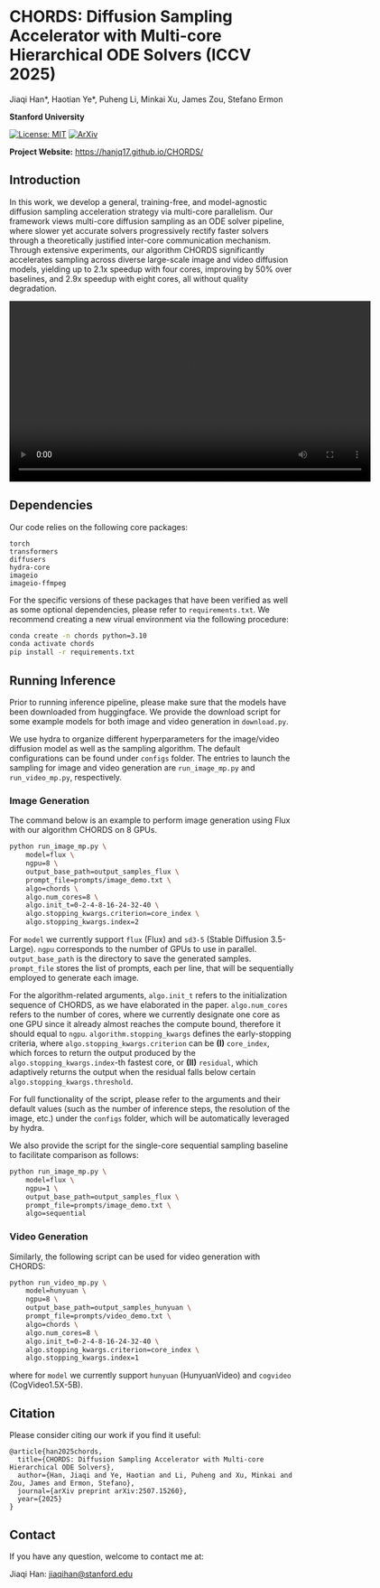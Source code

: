 # CHORDS: Diffusion Sampling Accelerator with Multi-core Hierarchical ODE Solvers (ICCV 2025)

Jiaqi Han*, Haotian Ye*, Puheng Li, Minkai Xu, James Zou, Stefano Ermon

**Stanford University**

[![License: MIT](https://img.shields.io/badge/License-MIT-yellow.svg)](https://github.com/hanjq17/CHORDS/blob/main/LICENSE)
[![ArXiv](https://img.shields.io/static/v1?&logo=arxiv&label=Paper&message=Arxiv:CHORDS&color=B31B1B)](https://arxiv.org/abs/2507.15260)

**Project Website:** https://hanjq17.github.io/CHORDS/

## Introduction

In this work, we develop a general, training-free, and model-agnostic diffusion sampling acceleration strategy via multi-core parallelism. Our framework views multi-core diffusion sampling as an ODE solver pipeline, where slower yet accurate solvers progressively rectify faster solvers through a theoretically justified inter-core communication mechanism. Through extensive experiments, our algorithm CHORDS significantly accelerates sampling across diverse large-scale image and video diffusion models, yielding up to 2.1x speedup with four cores, improving by 50% over baselines, and 2.9x speedup with eight cores, all without quality degradation.

<video src="https://github.com/hanjq17/hanjq17.github.io/blob/master/CHORDS/static/videos/chords-video.mp4" controls width="640"></video>

## Dependencies
Our code relies on the following core packages:
```
torch
transformers
diffusers
hydra-core
imageio
imageio-ffmpeg
```
For the specific versions of these packages that have been verified as well as some optional dependencies, please refer to `requirements.txt`. We recommend creating a new virual environment via the following procedure:
```bash
conda create -n chords python=3.10
conda activate chords
pip install -r requirements.txt
```

## Running Inference

Prior to running inference pipeline, please make sure that the models have been downloaded from huggingface. We provide the download script for some example models for both image and video generation in `download.py`.


We use hydra to organize different hyperparameters for the image/video diffusion model as well as the sampling algorithm. The default configurations can be found under `configs` folder. The entries to launch the sampling for image and video generation are `run_image_mp.py` and `run_video_mp.py`, respectively.

### Image Generation
The command below is an example to perform image generation using Flux with our algorithm CHORDS on 8 GPUs.
```bash
python run_image_mp.py \
    model=flux \
    ngpu=8 \
    output_base_path=output_samples_flux \
    prompt_file=prompts/image_demo.txt \
    algo=chords \
    algo.num_cores=8 \
    algo.init_t=0-2-4-8-16-24-32-40 \
    algo.stopping_kwargs.criterion=core_index \
    algo.stopping_kwargs.index=2
```
For `model` we currently support `flux` (Flux) and `sd3-5` (Stable Diffusion 3.5-Large). `ngpu` corresponds to the number of GPUs to use in parallel. `output_base_path` is the directory to save the generated samples. `prompt_file` stores the list of prompts, each per line, that will be sequentially employed to generate each image.

For the algorithm-related arguments, `algo.init_t` refers to the initialization sequence of CHORDS, as we have elaborated in the paper. `algo.num_cores` refers to the number of cores, where we currently designate one core as one GPU since it already almost reaches the compute bound, therefore it should equal to `ngpu`. `algorithm.stopping_kwargs` defines the early-stopping criteria, where `algo.stopping_kwargs.criterion` can be **(I)** `core_index`, which forces to return the output produced by the `algo.stopping_kwargs.index`-th fastest core, or **(II)** `residual`, which adaptively returns the output when the residual falls below certain `algo.stopping_kwargs.threshold`.

For full functionality of the script, please refer to the arguments and their default values (such as the number of inference steps, the resolution of the image, etc.) under the `configs` folder, which will be automatically leveraged by hydra.

We also provide the script for the single-core sequential sampling baseline to facilitate comparison as follows:
```bash
python run_image_mp.py \
    model=flux \
    ngpu=1 \
    output_base_path=output_samples_flux \
    prompt_file=prompts/image_demo.txt \
    algo=sequential
```

### Video Generation

Similarly, the following script can be used for video generation with CHORDS:
```bash
python run_video_mp.py \
    model=hunyuan \
    ngpu=8 \
    output_base_path=output_samples_hunyuan \
    prompt_file=prompts/video_demo.txt \
    algo=chords \
    algo.num_cores=8 \
    algo.init_t=0-2-4-8-16-24-32-40 \
    algo.stopping_kwargs.criterion=core_index \
    algo.stopping_kwargs.index=1
```
where for `model` we currently support `hunyuan` (HunyuanVideo) and `cogvideo` (CogVideo1.5X-5B).

## Citation
Please consider citing our work if you find it useful:
```
@article{han2025chords,
  title={CHORDS: Diffusion Sampling Accelerator with Multi-core Hierarchical ODE Solvers},
  author={Han, Jiaqi and Ye, Haotian and Li, Puheng and Xu, Minkai and Zou, James and Ermon, Stefano},
  journal={arXiv preprint arXiv:2507.15260},
  year={2025}
}
```

## Contact

If you have any question, welcome to contact me at:

Jiaqi Han: jiaqihan@stanford.edu

